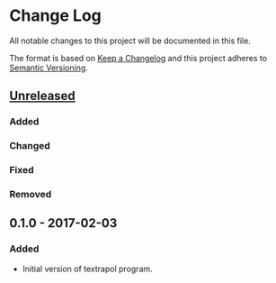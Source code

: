 # Change Log
All notable changes to this project will be documented in this file.

The format is based on [Keep a Changelog](http://keepachangelog.com/) 
and this project adheres to [Semantic Versioning](http://semver.org/).

## [Unreleased](https://github.com/lumik/textrapol/compare/v0.1.0...develop)

### Added

### Changed

### Fixed

### Removed

## 0.1.0 - 2017-02-03
### Added
- Initial version of textrapol program. 